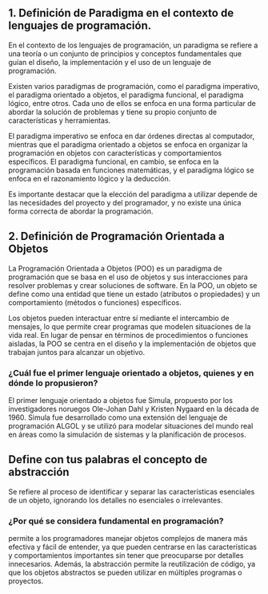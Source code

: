 ## 1. Definición de Paradigma en el contexto de lenguajes de programación.
En el contexto de los lenguajes de programación, un paradigma se refiere a una teoría o un conjunto de principios y conceptos fundamentales que guían el diseño, la implementación y el uso de un lenguaje de programación.

Existen varios paradigmas de programación, como el paradigma imperativo, el paradigma orientado a objetos, el paradigma funcional, el paradigma lógico, entre otros. Cada uno de ellos se enfoca en una forma particular de abordar la solución de problemas y tiene su propio conjunto de características y herramientas.

El paradigma imperativo se enfoca en dar órdenes directas al computador, mientras que el paradigma orientado a objetos se enfoca en organizar la programación en objetos con características y comportamientos específicos. El paradigma funcional, en cambio, se enfoca en la programación basada en funciones matemáticas, y el paradigma lógico se enfoca en el razonamiento lógico y la deducción.

Es importante destacar que la elección del paradigma a utilizar depende de las necesidades del proyecto y del programador, y no existe una única forma correcta de abordar la programación.

## 2. Definición de Programación Orientada a Objetos
La Programación Orientada a Objetos (POO) es un paradigma de programación que se basa en el uso de objetos y sus interacciones para resolver problemas y crear soluciones de software. En la POO, un objeto se define como una entidad que tiene un estado (atributos o propiedades) y un comportamiento (métodos o funciones) específicos.

Los objetos pueden interactuar entre sí mediante el intercambio de mensajes, lo que permite crear programas que modelen situaciones de la vida real. En lugar de pensar en términos de procedimientos o funciones aisladas, la POO se centra en el diseño y la implementación de objetos que trabajan juntos para alcanzar un objetivo.

### ¿Cuál fue el primer lenguaje orientado a objetos, quienes y en dónde lo propusieron? 
El primer lenguaje orientado a objetos fue Simula, propuesto por los investigadores noruegos Ole-Johan Dahl y Kristen Nygaard en la década de 1960. Simula fue desarrollado como una extensión del lenguaje de programación ALGOL y se utilizó para modelar situaciones del mundo real en áreas como la simulación de sistemas y la planificación de procesos.

## Define con tus palabras el concepto de abstracción 
 Se refiere al proceso de identificar y separar las características esenciales de un objeto, ignorando los detalles no esenciales o irrelevantes. 

### ¿Por qué se considera fundamental en programación? 
permite a los programadores manejar objetos complejos de manera más efectiva y fácil de entender, ya que pueden centrarse en las características y comportamientos importantes sin tener que preocuparse por detalles innecesarios. Además, la abstracción permite la reutilización de código, ya que los objetos abstractos se pueden utilizar en múltiples programas o proyectos.
